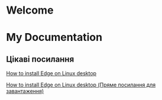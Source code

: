 # Welcome
# My Documentation

## Цікаві посилання

[How to install Edge on Linux desktop](https://www.microsoft.com/en-us/edge/business/download?form=MA13FJ)

[How to install Edge on Linux desktop (Пряме посилання для завантаження)](https://www.microsoft.com/en-us/edge/business/download?form=MA13FJ)

